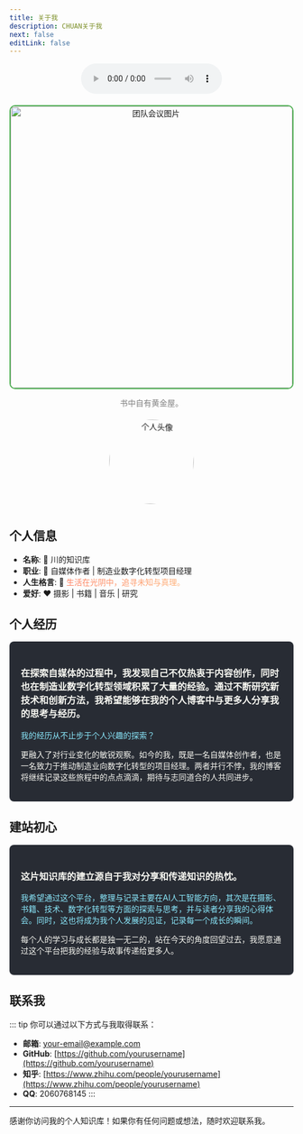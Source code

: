 ```yaml
---
title: 关于我
description: CHUAN关于我
next: false
editLink: false
---
```


<div style="text-align: center; margin-bottom: 20px;">
  <audio controls style="width: 250px;">
    <source src="https://keval.top/MP3/woaini.mp3" type="audio/mp3">
    您的浏览器不支持音频元素。
  </audio>
</div>

<div style="text-align: center; margin-bottom: 20px;">
  <img src="https://tuchuan.yunlianzhigong.com/i/2025/01/20/m05kb7.jpg" alt="团队会议图片" width="500" style="border: 2px solid #4CAF50; border-radius: 10px;">
  <p style="font-size: 14px; color: gray;">书中自有黄金屋。</p>
</div>

<div style="text-align: center; margin-bottom: 40px;">
  <img src="https://tuchuan.yunlianzhigong.com/i/2025/02/03/10newd3.jpg" alt="个人头像" style="border-radius: 50%; width: 150px; height: 150px; animation: rotate 10s infinite linear;">
</div>

<style>
  @keyframes rotate {
    0% {
      transform: rotate(0deg);
    }
    100% {
      transform: rotate(360deg);
    }
  }
</style>

## 个人信息

- **名称**: 👤 川的知识库
- **职业**: 💼 自媒体作者 | 制造业数字化转型项目经理
- **人生格言**: 📝  <span style="background: linear-gradient(to right, #ff7e5f, #feb47b); -webkit-background-clip: text; color: transparent;">生活在光阴中，追寻未知与真理。</span>
- **爱好**: ❤️ 摄影 | 书籍 | 音乐 | 研究

## 个人经历
<div style="background-color: #282c34; color: #f8f8f2; padding: 20px; border-radius: 8px;">
  <h3>在探索自媒体的过程中，我发现自己不仅热衷于内容创作，同时也在制造业数字化转型领域积累了大量的经验。通过不断研究新技术和创新方法，我希望能够在我的个人博客中与更多人分享我的思考与经历。</h3>
  <p style="color: #8be9fd;">我的经历从不止步于个人兴趣的探索？</p>
  <p style="color: #f8f8f2;">更融入了对行业变化的敏锐观察。如今的我，既是一名自媒体创作者，也是一名致力于推动制造业向数字化转型的项目经理。两者并行不悖，我的博客将继续记录这些旅程中的点点滴滴，期待与志同道合的人共同进步。</p>
</div>

## 建站初心
<div style="background-color: #282c34; color: #f8f8f2; padding: 20px; border-radius: 8px;">
  <h3>这片知识库的建立源自于我对分享和传递知识的热忱。</h3>
  <p style="color: #8be9fd;">我希望通过这个平台，整理与记录主要在AI人工智能方向，其次是在摄影、书籍、技术、数字化转型等方面的探索与思考，并与读者分享我的心得体会。同时，这也将成为我个人发展的见证，记录每一个成长的瞬间。</p>
  <p style="color: #f8f8f2;">每个人的学习与成长都是独一无二的，站在今天的角度回望过去，我愿意通过这个平台把我的经验与故事传递给更多人。</p>
</div>

## 联系我
::: tip
你可以通过以下方式与我取得联系：

- **邮箱**: [your-email@example.com](mailto:your-email@example.com)
- **GitHub**: [https://github.com/yourusername](https://github.com/yourusername)
- **知乎**: [https://www.zhihu.com/people/yourusername](https://www.zhihu.com/people/yourusername)
- **QQ**: 2060768145
:::

---

感谢你访问我的个人知识库！如果你有任何问题或想法，随时欢迎联系我。




<!--帮助我们添加服务器的贡献者们：

<a href="https://github.com/ZhuYuxuan9302/MCJPG/graphs/contributors">
  <img src="https://contrib.rocks/image?repo=ZhuYuxuan9302/MCJPG" alt="Contributors"/>
</a>

---------

>对以上参与者致以敬意！-->